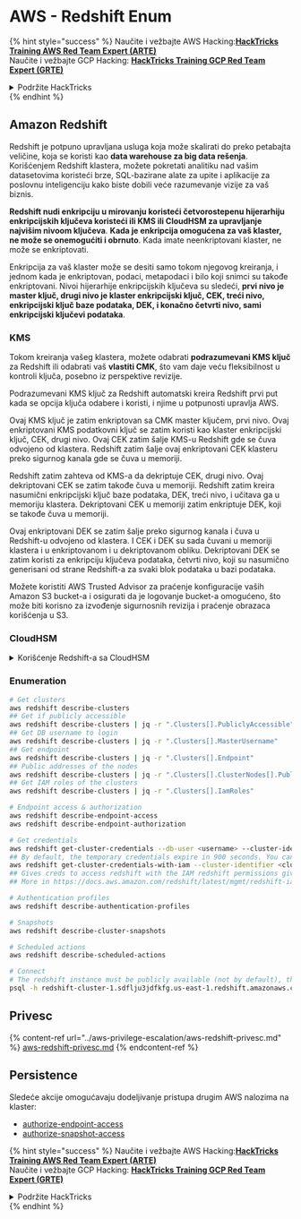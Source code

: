 # AWS - Redshift Enum

{% hint style="success" %}
Naučite i vežbajte AWS Hacking:<img src="/.gitbook/assets/image.png" alt="" data-size="line">[**HackTricks Training AWS Red Team Expert (ARTE)**](https://training.hacktricks.xyz/courses/arte)<img src="/.gitbook/assets/image.png" alt="" data-size="line">\
Naučite i vežbajte GCP Hacking: <img src="/.gitbook/assets/image (2).png" alt="" data-size="line">[**HackTricks Training GCP Red Team Expert (GRTE)**<img src="/.gitbook/assets/image (2).png" alt="" data-size="line">](https://training.hacktricks.xyz/courses/grte)

<details>

<summary>Podržite HackTricks</summary>

* Pogledajte [**planove pretplate**](https://github.com/sponsors/carlospolop)!
* **Pridružite se** 💬 [**Discord grupi**](https://discord.gg/hRep4RUj7f) ili [**telegram grupi**](https://t.me/peass) ili **pratite** nas na **Twitteru** 🐦 [**@hacktricks\_live**](https://twitter.com/hacktricks\_live)**.**
* **Delite hakovanje trikove slanjem PR-ova na** [**HackTricks**](https://github.com/carlospolop/hacktricks) i [**HackTricks Cloud**](https://github.com/carlospolop/hacktricks-cloud) github repozitorijume.

</details>
{% endhint %}

## Amazon Redshift

Redshift je potpuno upravljana usluga koja može skalirati do preko petabajta veličine, koja se koristi kao **data warehouse za big data rešenja**. Korišćenjem Redshift klastera, možete pokretati analitiku nad vašim datasetovima koristeći brze, SQL-bazirane alate za upite i aplikacije za poslovnu inteligenciju kako biste dobili veće razumevanje vizije za vaš biznis.

**Redshift nudi enkripciju u mirovanju koristeći četvorostepenu hijerarhiju enkripcijskih ključeva koristeći ili KMS ili CloudHSM za upravljanje najvišim nivoom ključeva**. **Kada je enkripcija omogućena za vaš klaster, ne može se onemogućiti i obrnuto**. Kada imate neenkriptovani klaster, ne može se enkriptovati.

Enkripcija za vaš klaster može se desiti samo tokom njegovog kreiranja, i jednom kada je enkriptovan, podaci, metapodaci i bilo koji snimci su takođe enkriptovani. Nivoi hijerarhije enkripcijskih ključeva su sledeći, **prvi nivo je master ključ, drugi nivo je klaster enkripcijski ključ, CEK, treći nivo, enkripcijski ključ baze podataka, DEK, i konačno četvrti nivo, sami enkripcijski ključevi podataka**.

### KMS

Tokom kreiranja vašeg klastera, možete odabrati **podrazumevani KMS ključ** za Redshift ili odabrati vaš **vlastiti CMK**, što vam daje veću fleksibilnost u kontroli ključa, posebno iz perspektive revizije.

Podrazumevani KMS ključ za Redshift automatski kreira Redshift prvi put kada se opcija ključa odabere i koristi, i njime u potpunosti upravlja AWS.

Ovaj KMS ključ je zatim enkriptovan sa CMK master ključem, prvi nivo. Ovaj enkriptovani KMS podatkovni ključ se zatim koristi kao klaster enkripcijski ključ, CEK, drugi nivo. Ovaj CEK zatim šalje KMS-u Redshift gde se čuva odvojeno od klastera. Redshift zatim šalje ovaj enkriptovani CEK klasteru preko sigurnog kanala gde se čuva u memoriji.

Redshift zatim zahteva od KMS-a da dekriptuje CEK, drugi nivo. Ovaj dekriptovani CEK se zatim takođe čuva u memoriji. Redshift zatim kreira nasumični enkripcijski ključ baze podataka, DEK, treći nivo, i učitava ga u memoriju klastera. Dekriptovani CEK u memoriji zatim enkriptuje DEK, koji se takođe čuva u memoriji.

Ovaj enkriptovani DEK se zatim šalje preko sigurnog kanala i čuva u Redshift-u odvojeno od klastera. I CEK i DEK su sada čuvani u memoriji klastera i u enkriptovanom i u dekriptovanom obliku. Dekriptovani DEK se zatim koristi za enkripciju ključeva podataka, četvrti nivo, koji su nasumično generisani od strane Redshift-a za svaki blok podataka u bazi podataka.

Možete koristiti AWS Trusted Advisor za praćenje konfiguracije vaših Amazon S3 bucket-a i osigurati da je logovanje bucket-a omogućeno, što može biti korisno za izvođenje sigurnosnih revizija i praćenje obrazaca korišćenja u S3.

### CloudHSM

<details>

<summary>Korišćenje Redshift-a sa CloudHSM</summary>

Kada radite sa CloudHSM za izvođenje enkripcije, prvo morate postaviti poverljivu vezu između vašeg HSM klijenta i Redshift-a koristeći klijentske i serverske sertifikate.

Ova veza je potrebna za obezbeđivanje sigurnih komunikacija, omogućavajući slanje enkripcijskih ključeva između vašeg HSM klijenta i vaših Redshift klastera. Korišćenjem nasumično generisanog privatnog i javnog para ključeva, Redshift kreira javni klijentski sertifikat, koji je enkriptovan i čuvan od strane Redshift-a. Ovo mora biti preuzeto i registrovano na vaš HSM klijent, i dodeljeno odgovarajućoj HSM particiji.

Zatim morate konfigurisati Redshift sa sledećim detaljima vašeg HSM klijenta: HSM IP adresa, naziv HSM particije, lozinka HSM particije, i javni HSM serverski sertifikat, koji je enkriptovan od strane CloudHSM koristeći interni master ključ. Kada su ovi podaci obezbeđeni, Redshift će potvrditi i verifikovati da može da se poveže i pristupi razvojnoj particiji.

Ako vaša interna sigurnosna pravila ili kontrola upravljanja nalažu da morate primeniti rotaciju ključeva, to je moguće sa Redshift-om omogućavajući vam da rotirate enkripcijske ključeve za enkriptovane klastere, međutim, morate biti svesni da će tokom procesa rotacije ključeva klaster biti nedostupan na vrlo kratko vreme, pa je najbolje rotirati ključeve samo kada je to potrebno, ili ako smatrate da su možda kompromitovani.

Tokom rotacije, Redshift će rotirati CEK za vaš klaster i za bilo koje bekape tog klastera. Rotiraće DEK za klaster, ali nije moguće rotirati DEK za snimke čuvane u S3 koji su enkriptovani koristeći DEK. Klaster će biti u stanju 'rotacije ključeva' dok se proces ne završi kada će status biti vraćen na 'dostupan'.

</details>

### Enumeration
```bash
# Get clusters
aws redshift describe-clusters
## Get if publicly accessible
aws redshift describe-clusters | jq -r ".Clusters[].PubliclyAccessible"
## Get DB username to login
aws redshift describe-clusters | jq -r ".Clusters[].MasterUsername"
## Get endpoint
aws redshift describe-clusters | jq -r ".Clusters[].Endpoint"
## Public addresses of the nodes
aws redshift describe-clusters | jq -r ".Clusters[].ClusterNodes[].PublicIPAddress"
## Get IAM roles of the clusters
aws redshift describe-clusters | jq -r ".Clusters[].IamRoles"

# Endpoint access & authorization
aws redshift describe-endpoint-access
aws redshift describe-endpoint-authorization

# Get credentials
aws redshift get-cluster-credentials --db-user <username> --cluster-identifier <cluster-id>
## By default, the temporary credentials expire in 900 seconds. You can optionally specify a duration between 900 seconds (15 minutes) and 3600 seconds (60 minutes).
aws redshift get-cluster-credentials-with-iam --cluster-identifier <cluster-id>
## Gives creds to access redshift with the IAM redshift permissions given to the current AWS account
## More in https://docs.aws.amazon.com/redshift/latest/mgmt/redshift-iam-access-control-identity-based.html

# Authentication profiles
aws redshift describe-authentication-profiles

# Snapshots
aws redshift describe-cluster-snapshots

# Scheduled actions
aws redshift describe-scheduled-actions

# Connect
# The redshift instance must be publicly available (not by default), the sg need to allow inbounds connections to the port and you need creds
psql -h redshift-cluster-1.sdflju3jdfkfg.us-east-1.redshift.amazonaws.com -U admin -d dev -p 5439
```
## Privesc

{% content-ref url="../aws-privilege-escalation/aws-redshift-privesc.md" %}
[aws-redshift-privesc.md](../aws-privilege-escalation/aws-redshift-privesc.md)
{% endcontent-ref %}

## Persistence

Sledeće akcije omogućavaju dodeljivanje pristupa drugim AWS nalozima na klaster:

* [authorize-endpoint-access](https://docs.aws.amazon.com/cli/latest/reference/redshift/authorize-endpoint-access.html)
* [authorize-snapshot-access](https://docs.aws.amazon.com/cli/latest/reference/redshift/authorize-snapshot-access.html)

{% hint style="success" %}
Naučite i vežbajte AWS Hacking:<img src="/.gitbook/assets/image.png" alt="" data-size="line">[**HackTricks Training AWS Red Team Expert (ARTE)**](https://training.hacktricks.xyz/courses/arte)<img src="/.gitbook/assets/image.png" alt="" data-size="line">\
Naučite i vežbajte GCP Hacking: <img src="/.gitbook/assets/image (2).png" alt="" data-size="line">[**HackTricks Training GCP Red Team Expert (GRTE)**<img src="/.gitbook/assets/image (2).png" alt="" data-size="line">](https://training.hacktricks.xyz/courses/grte)

<details>

<summary>Podržite HackTricks</summary>

* Pogledajte [**planove pretplate**](https://github.com/sponsors/carlospolop)!
* **Pridružite se** 💬 [**Discord grupi**](https://discord.gg/hRep4RUj7f) ili [**telegram grupi**](https://t.me/peass) ili **pratite** nas na **Twitteru** 🐦 [**@hacktricks\_live**](https://twitter.com/hacktricks\_live)**.**
* **Delite hakovanje trikove slanjem PR-ova na** [**HackTricks**](https://github.com/carlospolop/hacktricks) i [**HackTricks Cloud**](https://github.com/carlospolop/hacktricks-cloud) github repozitorijume.

</details>
{% endhint %}
